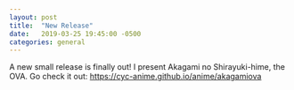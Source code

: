 ```yaml
---
layout: post
title:  "New Release"
date:   2019-03-25 19:45:00 -0500
categories: general
---
```

A new small release is finally out! I present Akagami no Shirayuki-hime, the OVA. Go check it out: https://cyc-anime.github.io/anime/akagamiova